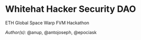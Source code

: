 # Whitehat Hacker Security DAO 
ETH Global Space Warp FVM Hackathon

_Author(s):_ @anup, @antojoseph, @epociask 
